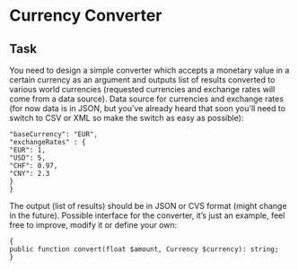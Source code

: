 # Currency Converter

## Task

You need to design a simple converter which accepts a monetary value in a certain currency as an argument and outputs list of results converted to various world currencies (requested currencies and exchange rates will come from a data source).
Data source for currencies and exchange rates (for now data is in JSON, but you've already heard that soon you'll need to switch to CSV or XML so make the switch as easy as possible):

```{
"baseCurrency": "EUR",
"exchangeRates" : {
"EUR": 1,
"USD": 5,
"CHF": 0.97,
"CNY": 2.3
}
}

```

The output (list of results) should be in JSON or CVS format (might change in the future).
Possible interface for the converter, it’s just an example, feel free to improve, modify it or define your own:

```interface CurrencyConverterInterface
{
public function convert(float $amount, Currency $currency): string;
}
```
